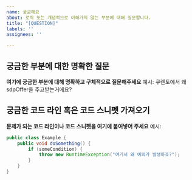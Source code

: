 ```yaml
---
name: 궁금해요
about: 로직 또는 개념적으로 이해가지 않는 부분에 대해 질문합니다.
title: "[QUESTION]"
labels: ''
assignees: ''

---
```


## 궁금한 부분에 대한 명확한 질문
**여기에 궁금한 부분에 대해 명확하고 구체적으로 질문해주세요**
예시:
쿠렌토에서 왜 sdpOffer을 주고받는거에요?

## 궁금한 코드 라인 혹은 코드 스니펫 가져오기
**문제가 되는 코드 라인이나 코드 스니펫을 여기에 붙여넣어 주세요**
예시:
```java
public class Example {
    public void doSomething() {
        if (someCondition) {
            throw new RuntimeException("여기서 왜 예외가 발생하죠?");
        }
    }
}
